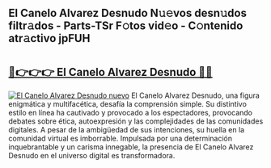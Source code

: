 ## El Canelo Alvarez Desnudo N𝚞𝚎vos desn𝚞dos filtr𝚊dos - Parts-TSr F𝚘tos vid𝚎o - C𝚘ntenido atr𝚊ctivo jpFUH

# <h2><a href="http://mb1ijl.tromn.icu/?c=El+Canelo+Alvarez+Desnudo">🔗👉👉👉 El Canelo Alvarez Desnudo 🔗🔗</a></h2>

[![El Canelo Alvarez Desnudo nuevo](https://i.imgur.com/pEAQMta.gif)](http://mb1ijl.tromn.icu/?c=El+Canelo+Alvarez+Desnudo)
El Canelo Alvarez Desnudo, una figura enigmática y multifacética, desafía la comprensión simple. Su distintivo estilo en línea ha cautivado y provocado a los espectadores, provocando debates sobre ética, autoexpresión y las complejidades de las comunidades digitales. A pesar de la ambigüedad de sus intenciones, su huella en la comunidad virtual es imborrable. Impulsada por una determinación inquebrantable y un carisma innegable, la presencia de El Canelo Alvarez Desnudo en el universo digital es transformadora.
